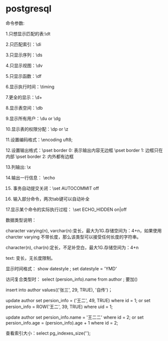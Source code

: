 # postgresql
命令参数:

1.只想显示匹配的表:\dt

2.只匹配索引：\di

3.只显示序列：\ds

4.只显示视图：\dv

5.只显示函数：\df

6.显示执行时间：\timing

7.更全的显示：\d+

8.显示表空间：\db

9.显示所有用户：\du or \dg

10.显示表的权限分配：\dp or \z

11.设置编码格式：\encoding uft8;

12.设置输出格式：\pset border 0: 表示输出内容无边框  \pset border 1: 边框只在内部 \pset border 2: 内外都有边框

13.列输出: \x

14.输出一行信息： \echo

15. 事务自动提交关闭：\set AUTOCOMMIT off

16. 输入部分命令，两次tab键可以自动补全

17.显示某个命令的实际执行过程： \set ECHO_HIDDEN on|off

数据类型说明：

character varying(n), varchar(n):变长，最大为1G.存储空间为：4+n，如果使用charcter varying 不带长度，那么该类型可以接受任何长度的字符串。

character(n), char(n):定长，不足补空白，最大1G.存储空间为：4+n

text: 变长，无长度限制。

显示时间格式： show datestyle ; set datestyle = 'YMD'

访问复合类型时： select (persion_info).name from author ; 要加()

insert into author values(('张三', 29, TRUE), '自传')；

update author set persion_info = ('王二', 49, TRUE) where id = 1; or set persion_info = ROW('王二', 39, TRUE) where uid = 1;

update author set persion_info.name = '王二二' where id = 2; or set persion_info.age = (persion_info).age + 1 where id = 2;

查看索引大小：select pg_indexes_size('');
